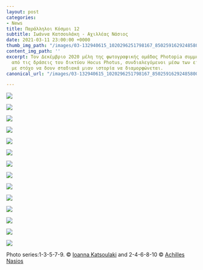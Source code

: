 ```yaml
---
layout: post
categories:
- News
title: Παράλληλοι Κόσμοι 12
subtitle: Ιωάννα Κατσουλάκη - Αχιλλέας Νάσιος
date: 2021-03-11 23:00:00 +0000
thumb_img_path: "/images/03-132940615_1020296251798167_8502591629248580064_n.jpg"
content_img_path: ''
excerpt: Τον Δεκέμβριο 2020 μέλη της φωτογραφικής ομάδας Photopia συμμετείχαν σε μια
  από τις δράσεις του δικτύου Hocus Photus, συνδιαλεγόμενοι μέσω των εικόνων τους
  με στόχο να δουν σταδιακά μιαν ιστορία να διαμορφώνεται.
canonical_url: "/images/03-132940615_1020296251798167_8502591629248580064_n.jpg"

---
```

![](/images/01-132604512_237546471165487_7965644463605803648_n.jpg)

![](/images/02_the-silent-gaze-of-the-stork-achilles-nasios.jpg)

![](/images/03-132940615_1020296251798167_8502591629248580064_n.jpg)

![](/images/04-26756490_10214857078042862_4290110299037359207_o.jpg)

![](/images/05-133341728_315275366374446_6107609736516202524_n.jpg)

![](/images/06-77304224_10220479506120050_4969326192818651136_o.jpg)

![](/images/07-133708020_407930053658096_6680900622422646344_n.jpg)

![](/images/08-16487059_10211689969107118_6753814191550027612_o.jpg)

![](/images/09-134060286_1126278511138106_5425580158226055701_n.jpg)

![](/images/10_mg_3378.jpg)

![](/images/11-135548157_1012154452609160_1047016337764798294_n.jpg)

![](/images/12-20689511_10213564759095696_2166187350760779270_o.jpg)

![](/images/13-136403426_465137664890881_7342291199081455347_n.jpg)

![](/images/14_mg_1077.jpg)

Photo series:1-3-5-7-9. © <a href="https://www.facebook.com/jkatsoulaki" target="blank">Ioanna Katsoulaki</a> and  2-4-6-8-10 © <a href="https://anikon.org/" target="blank">Achilles Nasios</a>